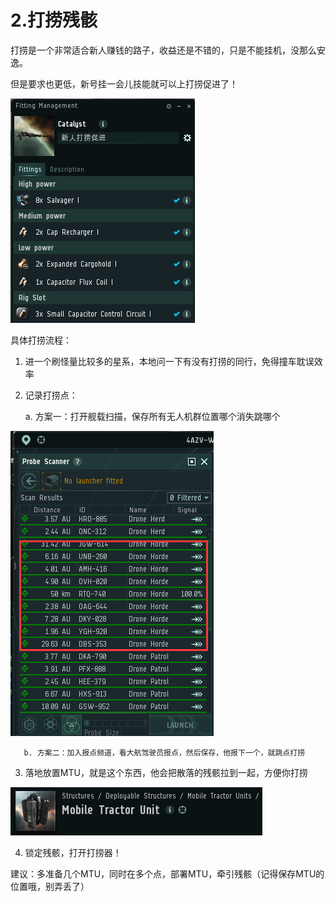 # 2.打捞残骸

打捞是一个非常适合新人赚钱的路子，收益还是不错的，只是不能挂机，没那么安逸。

但是要求也更低，新号挂一会儿技能就可以上打捞促进了！

![](../.gitbook/assets/savlage_catalyst.png)

具体打捞流程：

1. 进一个刷怪量比较多的星系，本地问一下有没有打捞的同行，免得撞车耽误效率
2. 记录打捞点：

   a. 方案一：打开舰载扫描，保存所有无人机群位置哪个消失跳哪个

![](../.gitbook/assets/horde.png)

       b. 方案二：加入报点频道，看大航驾驶员报点，然后保存，他报下一个，就跳点打捞

  3. 落地放置MTU，就是这个东西，他会把散落的残骸拉到一起，方便你打捞

![](../.gitbook/assets/mtu.png)

  4. 锁定残骸，打开打捞器！

建议：多准备几个MTU，同时在多个点，部署MTU，牵引残骸（记得保存MTU的位置哦，别弄丢了）

